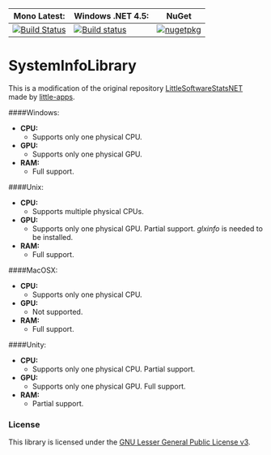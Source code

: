 **Mono Latest:** | **Windows .NET 4.5:** | **NuGet**
------------ | ------------- | -------------
[![Build Status](https://travis-ci.org/Aragas/SystemInfoLibrary.svg?branch=master)](https://travis-ci.org/Aragas/SystemInfoLibrary) | [![Build status](https://ci.appveyor.com/api/projects/status/lxtoeug45hhlxi9u?svg=true)](https://ci.appveyor.com/project/Aragas/systeminfolibrary) | [![nugetpkg](https://img.shields.io/badge/nuget-SystemInfoLibrary-orange.svg)](https://www.nuget.org/packages/SystemInfoLibrary)  

# SystemInfoLibrary
This is a modification of the original repository [LittleSoftwareStatsNET](https://github.com/little-apps/LittleSoftwareStatsNET) made by [little-apps](https://github.com/little-apps).

####Windows:
+ **CPU:**  
	- Supports only one physical CPU.
+ **GPU:**  
	- Supports only one physical GPU.
+ **RAM:**  
	- Full support.  
	
####Unix:  
+ **CPU:**  
	- Supports multiple physical CPUs.
+ **GPU:**  
	- Supports only one physical GPU. Partial support. *glxinfo* is needed to be installed.
+ **RAM:**  
  - Full support.  
  
####MacOSX:  
+ **CPU:**  
	- Supports only one physical CPU.
+ **GPU:**  
	- Not supported.
+ **RAM:**  
	- Full support.
	
####Unity:  
+ **CPU:**  
	- Supports only one physical CPU. Partial support.
+ **GPU:**  
	- Supports only one physical GPU. Full support.
+ **RAM:**  
	- Partial support.
  
  
### License ###
This library is licensed under the [GNU Lesser General Public License v3](http://www.gnu.org/copyleft/lesser.html).
